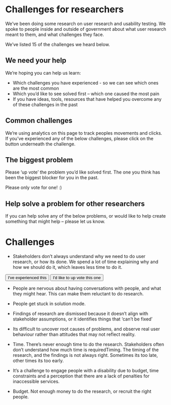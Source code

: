 # Challenges for researchers #

We’ve been doing some research on user research and usability testing. We spoke to people inside and outside of government about what user research meant to them, and what challenges they face. 

We’ve listed 15 of the challenges we heard below.


## We need your help ##

We’re hoping you can help us learn:

- Which challenges you have experienced - so we can see which ones are the most common 
- Which you’d like to see solved first – which one caused the most pain
- If you have ideas, tools, resources that have helped you overcome any of these challenges in the past


## Common challenges ##

We’re using analytics on this page to track peoples movements and clicks. If you’ve experienced any of the below challenges, please click on the button underneath the challenge. 


## The biggest problem ##

Please ‘up vote’ the problem you’d like solved first. The one you think has been the biggest blocker for you in the past.

Please only vote for one! :)


## Help solve a problem for other researchers ##

If you can help solve any of the below problems, or would like to help create something that might help – please let us know. 


# Challenges #

- Stakeholders don’t always understand why we need to do user research, or how its done. We spend a lot of time explaining why and how we should do it, which leaves less time to do it.

<button class="au-btn"> I've experienced this </button> <button class="au-btn"> I'd like to up vote this one </button>


- People are nervous about having conversations with people, and what they might hear. This can make them reluctant to do research. 




- People get stuck in solution mode.



- Findings of research are dismissed because it doesn’t align with stakeholder assumptions, or it identifies things that ‘can’t be fixed’



- Its difficult to uncover root causes of problems, and observe real user behaviour rather than attitudes that may not reflect reality.



- Time. There’s never enough time to do the research. Stakeholders often don’t understand how much time is requiredTiming. The timing of the research, and the findings is not always right. Sometimes its too late, other times its too early. 



- It’s a challenge to engage people with a disability due to budget, time constraints and a perception that there are a lack of penalties for inaccessible services.



- Budget. Not enough money to do the research, or recruit the right people.


